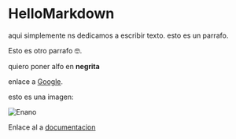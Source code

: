 # HelloMarkdown 

aqui simplemente ns dedicamos a escribir texto. esto es un parrafo.

Esto es otro parrafo :nerd_face:.

quiero poner alfo en **negrita**

enlace a [Google](https://www.google.com).

esto es una imagen:

![Enano](https://1.bp.blogspot.com/-rgm8pHvQUps/V8R_6c75FUI/AAAAAAAACRo/O0TPA4bRsYcNtP5OacBWfNHdIgomtNkhQCLcB/s1600/lanzamiento%2Benanos.jpg)

Enlace al a [documentacion](/docs/index.md)